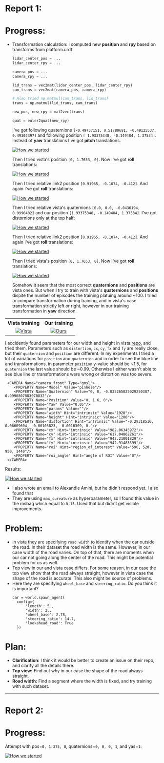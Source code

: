 # Report 1:

# Progress:

* Transformation calculation: I computed new **position** and **rpy** based on transforms from platform.urdf

  ```py
  lidar_center_pos = ...
  lidar_center_rpy = ...

  camera_pos = ...
  camera_rpy = ...

  lid_trans = vec2mat(lidar_center_pos, lidar_center_rpy)
  cam_trans = vec2mat(camera_pos, camera_rpy)

  # Also tried np.matmul(cam_trans, lid_trans) 
  trans = np.matmul(lid_trans, cam_trans)

  new_pos, new_rpy = mat2vec(trans)

  quat = euler2quat(new_rpy)
  ```
  I've got following quaternions `[-0.49737151, 0.51789681, -0.49125537, 0.49302397]` and following position `[ 1.93375348, -0.149484, 1.37534]`. Instead of **yaw** translations I've got **pitch** translations.

  <a href="https://www.youtube.com/watch?v=7_AoA41ANNQ"><img src="https://img.youtube.com/vi/7_AoA41ANNQ/0.jpg" alt="How we started"></a>

  Then I tried vista's position `[0, 1.7653, 0]`. Now I've got **roll** translations: 
  
  <a href="https://www.youtube.com/watch?v=WZKNWGx2gcg"><img src="https://img.youtube.com/vi/WZKNWGx2gcg/0.jpg" alt="How we started"></a>

  Then I tried relative link2 position `[0.91965, -0.1074, -0.412]`. And again I've got **roll** translations:  
  
  <a href="https://www.youtube.com/watch?v=GkcfCHTdTkI"><img src="https://img.youtube.com/vi/GkcfCHTdTkI/0.jpg" alt="How we started"></a>

  Then I tried relative vista's quaternions `[0.0, 0.0, -0.0436194, 0.9990482]` and our position `[1.93375348, -0.149484, 1.37534]`. 
  I've got distornions only at the top half:
  
  <a href="https://www.youtube.com/watch?v=OcqD_h5zPlU"><img src="https://img.youtube.com/vi/OcqD_h5zPlU/0.jpg" alt="How we started"></a>

  Then I tried relative link2 position `[0.91965, -0.1074, -0.412]`. And again I've got **roll** translations:  
  
  <a href="https://www.youtube.com/watch?v=S2SIo50avL8"><img src="https://img.youtube.com/vi/S2SIo50avL8/0.jpg" alt="How we started"></a>

  Then I tried vista's position `[0, 1.7653, 0]`. Now I've got **roll** translations:
  
  <a href="https://www.youtube.com/watch?v=99MkjcpV984"><img src="https://img.youtube.com/vi/99MkjcpV984/0.jpg" alt="How we started"></a>

  Somehow it seem that the most correct **quaternions** and **positions** are vista ones. But when I try to train with vista's **quaternions** and **positions** dispite the number of episodes the training platuing around ~100. I tried to compare transformation during training, and in vista's case transformation strictly left or right, however in our training transformation in **yaw** direction.
  
<table style="width:100%">
  <tr>
    <th>Vista training</th>
    <th>Our training</th>
  </tr>
  <tr>
    <td> <div align="center">
  <a href="https://www.youtube.com/watch?v=ufXnJpMp_A4"><img src="https://img.youtube.com/vi/ufXnJpMp_A4/0.jpg" alt="Vista"></a>
</div> </td>
    <td> <div align="center">
  <a href="https://www.youtube.com/watch?v=qO91C5Ry_KA"><img src="https://img.youtube.com/vi/qO91C5Ry_KA/0.jpg" alt="Ours"></a>
</div></td>
  </tr>
</table>

I accidently found parameters for our width and height in vista [repo](https://github.com/vista-simulator/vista/tree/1132f711c0889f9778a93efef32ca292576cc424), and tried them. Parameters such as `distortion`, `cx`, `cy`, `fx` and `fy` are really close, but their `quaternion` and `position` are different. In my experiments I tried a lot of variations for `position` and `quaternion` and in order to see the blue line and transformations, in parameter `position` y-value should be ~1.5, for `quaternion` the last value should be ~0.99. Otherwise I either wasn't able to see blue line or transformations were wrong or distortion was too severe. 

```
 <CAMERA Name="camera_front" Type="gmsl">
    <PROPERTY Name="Model" Value="pinhole"/>
    <PROPERTY Name="Quaternion" Value="0, 0, -0.035265025029250387, 0.9996807883070832"/>
    <PROPERTY Name="Position" Value="0, 1.6, 0"/>
    <PROPERTY Name="Yaw" Value="0.05"/>
    <PROPERTY Name="params" Value=""/>
    <PROPERTY Name="width" Hint="intrinsic" Value="1920"/>
    <PROPERTY Name="height" Hint="intrinsic" Value="1208"/>
    <PROPERTY Name="distortion" Hint="intrinsic" Value="-0.29318516, 0.06609604, -0.00103823, -0.0016309, 0."/>
    <PROPERTY Name="cx" Hint="intrinsic" Value="982.06345972"/>
    <PROPERTY Name="cy" Hint="intrinsic" Value="617.04862261"/>
    <PROPERTY Name="fx" Hint="intrinsic" Value="942.21001829"/>
    <PROPERTY Name="fy" Hint="intrinsic" Value="942.91483399"/>
    <PROPERTY Name="roi" Hint="region_of_interest" Value="590, 520, 950, 1440"/>
    <PROPERTY Name="roi_angle" Hint="angle of ROI" Value="0"/>
 </CAMERA>
```

Results:

<a href="https://www.youtube.com/watch?v=ozMPMzn5cEw"><img src="https://img.youtube.com/vi/ozMPMzn5cEw/0.jpg" alt="How we started"></a>

* I also wrote an email to Alexandle Amini, but he didn't respond yet. I also found that 
* They are using `max_curvature` as hyperparameter, so I found this value in the rosbag which equal to `0.15`. Used that but didn't get visible improvements.

# Problem: 
* In vista they are specifying `road width` to identify when the car outside the road. In their dataset the road width is the same. However, in our case width of the road varies. On top of that, there are moments when our car not going along the center of the road. This might be potential problem for us as well.
* Top view in our and vista case differs. For some reason, in our case the top view show that the road always straight, however in vista case the shape of the road is accurate. This also might be source of problems. 
* Here they are specifying `wheel_base` and `steering_ratio`. Do you think it is important?
  ```
  car = world.spawn_agent(
    config={
        'length': 5.,
        'width': 2.,
        'wheel_base': 2.78,
        'steering_ratio': 14.7,
        'lookahead_road': True
    })
  ```

# Plan: 
* **Clarification:** I think it would be better to create an issue on their repo, and clarify all the details there.
* **Top view:** Find out why in our case the shape of the road always straight.
* **Road width:** Find a segment where the width is fixed, and try training with such dataset.

-----

# Report 2:

# Progress:

Attempt with pos=`0, 1.375, 0`, quaternions=`0, 0, 0, 1`, and yas=`1`:

<a href="https://www.youtube.com/watch?v=tBy-dTc7zgI"><img src="https://img.youtube.com/vi/tBy-dTc7zgI/0.jpg" alt="How we started"></a>
